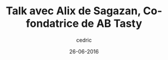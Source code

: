 ---
layout: video
title: "Talk avec Alix de Sagazan, Co-fondatrice de AB Tasty"
youtube_slug: "nUktNwiebJY"
date: 26-06-2016
author: cedric
locale: "fr"
labels:
  - talk
pushed: true
thumbnail: 2016-06-26-talk-alix-de-sagazan-founder-ab-tasty.jpg
description: "Pour cette masterclass ApéroTalk nous recevrons Alix de Sagazan, co-fondatrice d' AB Tasty, une solution SaaS de testing, de ré-engagement utilisateurs et de personnalisation des contenus, qui aide les équipes marketing à améliorer le retour sur investissement de leurs activités digitales."
---